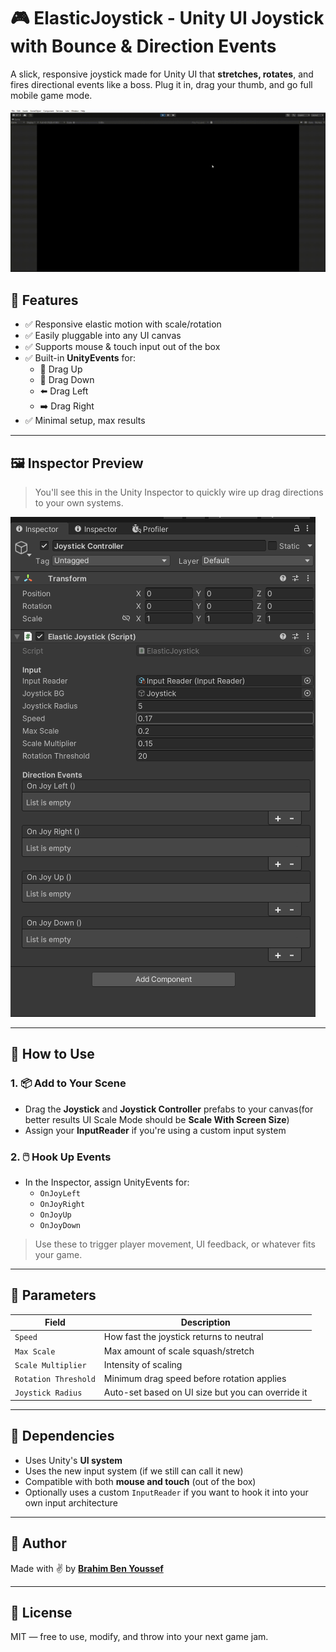 # 🎮 ElasticJoystick - Unity UI Joystick with Bounce & Direction Events

A slick, responsive joystick made for Unity UI that **stretches, rotates**, and fires directional events like a boss. Plug it in, drag your thumb, and go full mobile game mode.

![Elastic Joystick Preview](./Assets/ElasticJoystick/Preview/elastic_joystick_demo.gif)

## 🧰 Features

- ✅ Responsive elastic motion with scale/rotation
- ✅ Easily pluggable into any UI canvas
- ✅ Supports mouse & touch input out of the box
- ✅ Built-in **UnityEvents** for:
  - 🔼 Drag Up
  - 🔽 Drag Down
  - ⬅️ Drag Left
  - ➡️ Drag Right
- ✅ Minimal setup, max results

---

## 🖼️ Inspector Preview

> You'll see this in the Unity Inspector to quickly wire up drag directions to your own systems.

![Inspector Preview](./Assets/ElasticJoystick/Preview/inspector_preview.png)

---

## 🚀 How to Use

### 1. 📦 Add to Your Scene
- Drag the **Joystick** and **Joystick Controller** prefabs to your canvas(for better results UI Scale Mode should be **Scale With Screen Size**)
- Assign your **InputReader** if you're using a custom input system

### 2. 🖱️ Hook Up Events
- In the Inspector, assign UnityEvents for:
  - `OnJoyLeft`
  - `OnJoyRight`
  - `OnJoyUp`
  - `OnJoyDown`

> Use these to trigger player movement, UI feedback, or whatever fits your game.

---

## 🔧 Parameters

| Field | Description |
|-------|-------------|
| `Speed` | How fast the joystick returns to neutral |
| `Max Scale` | Max amount of scale squash/stretch |
| `Scale Multiplier` | Intensity of scaling |
| `Rotation Threshold` | Minimum drag speed before rotation applies |
| `Joystick Radius` | Auto-set based on UI size but you can override it |

---

## 📜 Dependencies

- Uses Unity's **UI system**
- Uses the new input system (if we still can call it new)
- Compatible with both **mouse and touch** (out of the box)
- Optionally uses a custom `InputReader` if you want to hook it into your own input architecture

---


## 🧠 Author

Made with ✌️ by **[Brahim Ben Youssef](https://github.com/brahimby)**

---

## 📄 License

MIT — free to use, modify, and throw into your next game jam.

